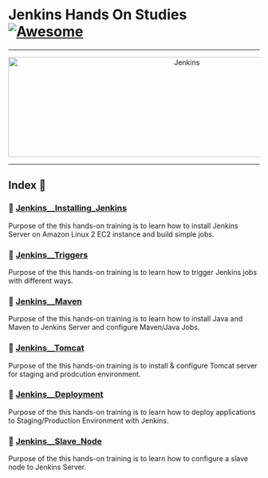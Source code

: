 Jenkins Hands On Studies  [![Awesome](https://cdn.rawgit.com/sindresorhus/awesome/d7305f38d29fed78fa85652e3a63e154dd8e8829/media/badge.svg)](https://github.com/sindresorhus/awesome)
===============
<hr>

<p align="center">
    <img alt="Jenkins" src="https://cdn.worldvectorlogo.com/logos/jenkins.svg" height="200" width="700">
</p>
<hr>

## Index 📜

### 🔖 [Jenkins__Installing_Jenkins](https://github.com/medipnegiz/Jenkins_hands_on/tree/main/Jenkins__Installing_Jenkins)
Purpose of the this hands-on training is to learn how to install Jenkins Server on Amazon Linux 2 EC2 instance and build simple jobs.

### 🔖 [Jenkins__Triggers](https://github.com/medipnegiz/Jenkins_hands_on/tree/main/Jenkins__Triggers)
Purpose of the this hands-on training is to learn how to trigger Jenkins jobs with different ways.

### 🔖 [Jenkins__Maven](https://github.com/medipnegiz/Jenkins_hands_on/tree/main/Jenkins__Maven)
Purpose of the this hands-on training is to learn how to install Java and Maven to Jenkins Server and configure Maven/Java Jobs.

### 🔖 [Jenkins__Tomcat](https://github.com/medipnegiz/Jenkins_hands_on/tree/main/Jenkins__Tomcat)
Purpose of the this hands-on training is to install & configure Tomcat server for staging and prodcution environment.

### 🔖 [Jenkins__Deployment](https://github.com/medipnegiz/Jenkins_hands_on/tree/main/Jenkins__Deployment)
Purpose of the this hands-on training is to learn how to deploy applications to Staging/Production Environment with Jenkins.

### 🔖 [Jenkins__Slave_Node](https://github.com/medipnegiz/Jenkins_hands_on/tree/main/Jenkins__Slave_Node)
Purpose of the this hands-on training is to learn how to configure a slave node to Jenkins Server.
